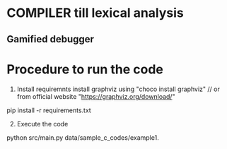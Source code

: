 # COMPILER till lexical analysis

## Gamified debugger

# Procedure to run the code

1. Install requiremnts
install graphviz using "choco install graphviz" // or from official website "https://graphviz.org/download/"


pip install -r requirements.txt

2. Execute the code 

python src/main.py data/sample_c_codes/example1.